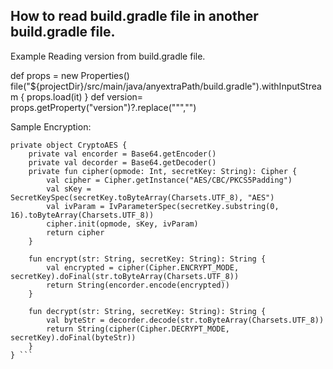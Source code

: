 ## How to read build.gradle file in another build.gradle file.

Example Reading version from build.gradle file.

def props = new Properties()
file("${projectDir}/src/main/java/anyextraPath/build.gradle").withInputStream { props.load(it) }
def version= props.getProperty("version")?.replace("\"","")

Sample Encryption:

```
private object CryptoAES {
    private val encorder = Base64.getEncoder()
    private val decorder = Base64.getDecoder()
    private fun cipher(opmode: Int, secretKey: String): Cipher {
        val cipher = Cipher.getInstance("AES/CBC/PKCS5Padding")
        val sKey = SecretKeySpec(secretKey.toByteArray(Charsets.UTF_8), "AES")
        val ivParam = IvParameterSpec(secretKey.substring(0, 16).toByteArray(Charsets.UTF_8))
        cipher.init(opmode, sKey, ivParam)
        return cipher
    }

    fun encrypt(str: String, secretKey: String): String {
        val encrypted = cipher(Cipher.ENCRYPT_MODE, secretKey).doFinal(str.toByteArray(Charsets.UTF_8))
        return String(encorder.encode(encrypted))
    }

    fun decrypt(str: String, secretKey: String): String {
        val byteStr = decorder.decode(str.toByteArray(Charsets.UTF_8))
        return String(cipher(Cipher.DECRYPT_MODE, secretKey).doFinal(byteStr))
    }
} ```
